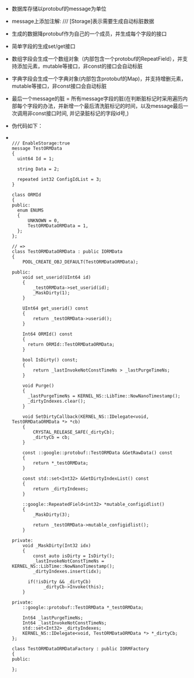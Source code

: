 * 数据库存储以protobuf的message为单位

* message上添加注解: /// [Storage]表示需要生成自动标脏数据

* 生成的数据降protobuf作为自己的一个成员，并生成每个字段的接口

* 简单字段的生成set/get接口

* 数组字段会生成一个数组对象（内部包含一个protobuf的RepeatField），并支持添加元素，mutable等接口，非const的接口会自动标脏

* 字典字段会生成一个字典对象(内部包含protobuf的Map)，并支持增删元素，mutable等接口，非const接口会自动标脏

* 最后一个message的脏 = 所有message字段的脏(在判断脏标记时采用遍历内部每个字段的办法，并新增一个最后清洗脏标记的时间，以及message最后一次调用非const接口时间, 并记录脏标记的字段id号,)

* 伪代码如下：

* ```
  
  /// EnableStorage:true
  message TestORMData
  {
    uint64 Id = 1;
  
    string Data = 2;
  
    repeated int32 ConfigIdList = 3;
  }
  
  class ORMId
  {
  public:
  	enum ENUMS
  	{
  		UNKNOWN = 0,
  		TestORMDataORMData = 1, 
  	};
  };
  
  // =>
  class TestORMDataORMData : public IORMData
  {
      POOL_CREATE_OBJ_DEFAULT(TestORMDataORMData);
  
  public:
      void set_userid(UInt64 id)
      {
          _testORMData->set_userid(id);
          _MaskDirty(1);
      }
  
      UInt64 get_userid() const
      {
          return _testORMData->userid();
      }
      
      Int64 ORMId() const
      {
      	return ORMId::TestORMDataORMData;
      }
  
      bool IsDirty() const;
      {
          return _lastInvokeNotConstTimeNs > _lastPurgeTimeNs;
      }
  
      void Purge()
      {
        _lastPurgeTimeNs = KERNEL_NS::LibTime::NowNanoTimestamp();
        _dirtyIndexes.clear();
      }
  
      void SetDirtyCallback(KERNEL_NS::IDelegate<void, TestORMDataORMData *> *cb)
      {
          CRYSTAL_RELEASE_SAFE(_dirtyCb);
          _dirtyCb = cb;
      }
  
      const ::google::protobuf::TestORMData &GetRawData() const
      {
          return *_testORMData;
      }
  
      const std::set<Int32> &GetDirtyIndexList() const
      {
          return _dirtyIndexes;
      }
  
      ::google::RepeatedField<int32> *mutable_configidlist()
      {
          _MaskDirty(3);
  
          return _testORMData->mutable_configidlist();
      }
  
  private:
      void _MaskDirty(Int32 idx)
      {
          const auto isDirty = IsDirty();
          _lastInvokeNotConstTimeNs = KERNEL_NS::LibTime::NowNanoTimestamp();
          _dirtyIndexes.insert(idx);
  
        if(!isDirty && _dirtyCb)
              _dirtyCb->Invoke(this);
      }
  
  private:
      ::google::protobuf::TestORMData *_testORMData;
  
      Int64 _lastPurgeTimeNs;
      Int64 _lastInvokeNotConstTimeNs;
      std::set<Int32> _dirtyIndexes;
      KERNEL_NS::IDelegate<void, TestORMDataORMData *> *_dirtyCb;
  };
  
  class TestORMDataORMDataFactory : public IORMFactory
  {
  public:
  	
  };
  
  
  ```
  
  